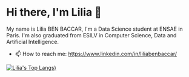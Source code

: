 # Hi there, I'm Lilia 👋

My name is Lilia BEN BACCAR, I'm a Data Science student at ENSAE in Paris. I'm also graduated from ESILV in Computer Science, Data and Artificial Intelligence.
<!-- * 🔭 I’m currently working on several projets: -->
<!-- * 🤔 Currently, I’m looking for an internship or full time position in Machine Learning-->
* 📫 How to reach me: https://www.linkedin.com/in/liliabenbaccar/

[![Lilia's Top Langs](https://github-readme-stats.vercel.app/api/top-langs/?username=lbenbaccar&layout=compact))](https://github.com/anuraghazra/github-readme-stats)

